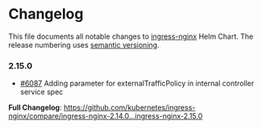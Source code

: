 <!-- SPDX-License-Identifier: Apache-2.0 -->

# Changelog

This file documents all notable changes to [ingress-nginx](https://github.com/kubernetes/ingress-nginx) Helm Chart. The release numbering uses [semantic versioning](http://semver.org).

### 2.15.0

* [#6087](https://github.com/kubernetes/ingress-nginx/pull/6087) Adding parameter for externalTrafficPolicy in internal controller service spec

**Full Changelog**: https://github.com/kubernetes/ingress-nginx/compare/ingress-nginx-2.14.0...ingress-nginx-2.15.0
